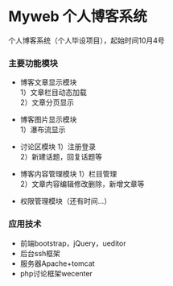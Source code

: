 # Myweb 个人博客系统  
个人博客系统（个人毕设项目），起始时间10月4号  

### 主要功能模块  
* 博客文章显示模块     
  1）文章栏目动态加载    
  2）文章分页显示  

* 博客图片显示模块      
  1）瀑布流显示  

* 讨论区模块
  1）注册登录  
  2）新建话题，回复话题等  

* 博客内容管理模块
  1）栏目管理  
  2）文章内容编辑修改删除，新增文章等  

* 权限管理模块（还有时间...）  

### 应用技术

* 前端bootstrap，jQuery，ueditor
* 后台ssh框架
* 服务器Apache+tomcat
* php讨论框架wecenter
